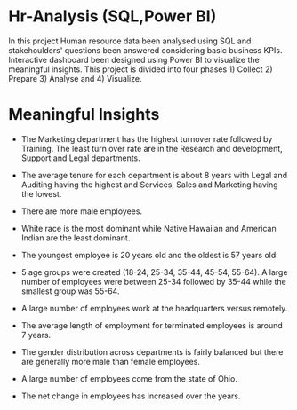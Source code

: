 # Hr-Analysis (SQL,Power BI)
In this project Human resource data been analysed using SQL and stakehoulders' questions been answered considering basic business KPIs. Interactive dashboard been designed using Power BI to visualize the meaningful insights. This project is divided into four phases 1) Collect 2) Prepare 3) Analyse and 4) Visualize.

# Meaningful Insights

- The Marketing department has the highest turnover rate followed by Training. The least turn over rate are in the Research and development, Support and Legal departments.

- The average tenure for each department is about 8 years with Legal and Auditing having the highest and Services, Sales and Marketing having the lowest.

- There are more male employees.

- White race is the most dominant while Native Hawaiian and American Indian are the least dominant.

- The youngest employee is 20 years old and the oldest is 57 years old.

- 5 age groups were created (18-24, 25-34, 35-44, 45-54, 55-64). A large number of employees were between 25-34 followed by 35-44 while the smallest group was 55-64.

- A large number of employees work at the headquarters versus remotely.

- The average length of employment for terminated employees is around 7 years.

- The gender distribution across departments is fairly balanced but there are generally more male than female employees.

- A large number of employees come from the state of Ohio.

- The net change in employees has increased over the years.
